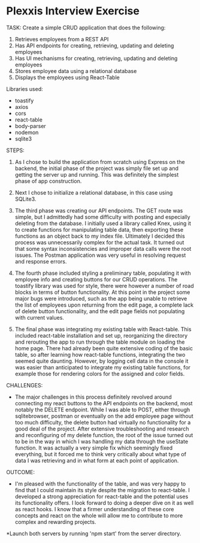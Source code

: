 # Plexxis Interview Exercise

TASK: Create a simple CRUD application that does the following:

1. Retrieves employees from a REST API
2. Has API endpoints for creating, retrieving, updating and deleting employees
3. Has UI mechanisms for creating, retrieving, updating and deleting employees
4. Stores employee data using a relational database
5. Displays the employees using React-Table

Libraries used:

- toastify
- axios
- cors
- react-table
- body-parser
- nodemon
- sqlite3

STEPS:

1. As I chose to build the application from scratch using Express on the backend,
   the initial phase of the project was simply file set up and getting the server up
   and running. This was definitely the simplest phase of app construction.

2. Next I chose to initialize a relational database, in this case using SQLite3.

3. The third phase was creating our API endpoints. The GET route was simple, but
   I admittedly had some difficulty with posting and especially deleting from the
   database. I initially used a library called Knex, using it to create functions
   for manipulating table data, then exporting these functions as an object back
   to my index file. Ultimately I decided this process was unnecessarily complex
   for the actual task. It turned out that some syntax inconsistencies and improper
   data calls were the root issues. The Postman application was very useful in
   resolving request and response errors.
  
4. The fourth phase included styling a preliminary table, populating it with employee info
   and creating buttons for our CRUD operations. The toastify library was used for
   style, there were however a number of road blocks in terms of button functionality.
   At this point in the project some major bugs were introduced, such as the app being
   unable to retrieve the list of employees upon returning from the edit page, a complete
   lack of delete button functionality, and the edit page fields not populating with
   current values.

5. The final phase was integrating my existing table with React-table. This included
   react-table installation and set up, reorganizing the directory and rerouting the app
   to run through the table module on loading the home page. There had already
   been quite extensive coding of the basic table, so after learning how react-table
   functions, integrating the two seemed quite daunting. However, by logging cell data
   in the console it was easier than anticipated to integrate my existing table functions, 
   for example those for rendering colors for the assigned and color fields.

CHALLENGES:

- The major challenges in this process definitely revolved around connecting my react
  buttons to the API endpoints on the backend, most notably the DELETE endpoint. While
  I was able to POST, either through sqlitebrowser, postman or eventually on the add
  employee page without too much difficulty, the delete button had virtually no
  functionality for a good deal of the project. After extensive troubleshooting and
  research and reconfiguring of my delete function, the root of the issue turned out
  to be in the way in which I was handling my data through the useState function. It
  was actually a very simple fix which seemingly fixed everything, but it forced me
  to think very critically about what type of data I was retrieving and in what form
  at each point of application.

OUTCOME:

- I'm pleased with the functionality of the table, and was very happy to find that I
  could maintain its style despite the migration to react-table. I developed a
  strong appreciation for react-table and the potential uses its functionality offers.
  I look forward to doing a deeper dive on it as well as react hooks. I know that a firmer
  understanding of these core concepts and react on the whole will allow me to contribute 
  to more complex and rewarding projects.  


*Launch both servers by running 'npm start' from the server directory.
